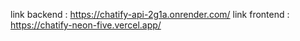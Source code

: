 link backend : https://chatify-api-2g1a.onrender.com/
link frontend : https://chatify-neon-five.vercel.app/
